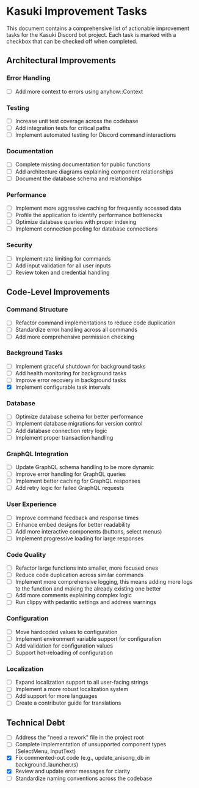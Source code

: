 # Kasuki Improvement Tasks

This document contains a comprehensive list of actionable improvement tasks for the Kasuki Discord bot project. Each
task is marked with a checkbox that can be checked off when completed.

## Architectural Improvements

### Error Handling

- [ ] Add more context to errors using anyhow::Context

### Testing

- [ ] Increase unit test coverage across the codebase
- [ ] Add integration tests for critical paths
- [ ] Implement automated testing for Discord command interactions

### Documentation

- [ ] Complete missing documentation for public functions
- [ ] Add architecture diagrams explaining component relationships
- [ ] Document the database schema and relationships

### Performance

- [ ] Implement more aggressive caching for frequently accessed data
- [ ] Profile the application to identify performance bottlenecks
- [ ] Optimize database queries with proper indexing
- [ ] Implement connection pooling for database connections

### Security

- [ ] Implement rate limiting for commands
- [ ] Add input validation for all user inputs
- [ ] Review token and credential handling

## Code-Level Improvements

### Command Structure

- [ ] Refactor command implementations to reduce code duplication
- [ ] Standardize error handling across all commands
- [ ] Add more comprehensive permission checking

### Background Tasks

- [ ] Implement graceful shutdown for background tasks
- [ ] Add health monitoring for background tasks
- [ ] Improve error recovery in background tasks
- [x] Implement configurable task intervals

### Database

- [ ] Optimize database schema for better performance
- [ ] Implement database migrations for version control
- [ ] Add database connection retry logic
- [ ] Implement proper transaction handling

### GraphQL Integration

- [ ] Update GraphQL schema handling to be more dynamic
- [ ] Improve error handling for GraphQL queries
- [ ] Implement better caching for GraphQL responses
- [ ] Add retry logic for failed GraphQL requests

### User Experience

- [ ] Improve command feedback and response times
- [ ] Enhance embed designs for better readability
- [ ] Add more interactive components (buttons, select menus)
- [ ] Implement progressive loading for large responses

### Code Quality

- [ ] Refactor large functions into smaller, more focused ones
- [ ] Reduce code duplication across similar commands
- [ ] Implement more comprehensive logging, this means adding more logs to the function and making the already existing
  one better
- [ ] Add more comments explaining complex logic
- [ ] Run clippy with pedantic settings and address warnings

### Configuration

- [ ] Move hardcoded values to configuration
- [ ] Implement environment variable support for configuration
- [ ] Add validation for configuration values
- [ ] Support hot-reloading of configuration

### Localization

- [ ] Expand localization support to all user-facing strings
- [ ] Implement a more robust localization system
- [ ] Add support for more languages
- [ ] Create a contributor guide for translations

## Technical Debt

- [ ] Address the "need a rework" file in the project root
- [ ] Complete implementation of unsupported component types (SelectMenu, InputText)
- [x] Fix commented-out code (e.g., update_anisong_db in background_launcher.rs)
- [x] Review and update error messages for clarity
- [ ] Standardize naming conventions across the codebase
